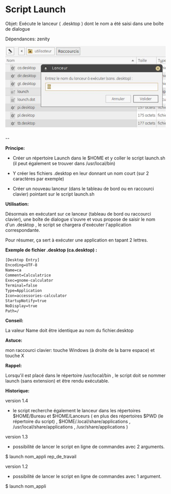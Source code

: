 # Script Launch
Objet: Exécute le lanceur ( .desktop ) dont le nom a été saisi dans une boîte de dialogue 

Dépendances: zenity

![screenshot](https://github.com/ledudulela/Script_SYS_Launch/blob/master/launch.jpg)

--

**Principe:**

* Créer un répertoire Launch dans le $HOME et y coller le script launch.sh (il peut également se trouver dans /usr/local/bin)

* Y créer les fichiers .desktop en leur donnant un nom court (sur 2 caractères par exemple)

* Créer un nouveau lanceur (dans le tableau de bord ou en raccourci clavier) pointant sur le script launch.sh

**Utilisation:**

Désormais en exécutant sur ce lanceur (tableau de bord ou raccourci clavier), une boîte de dialogue s'ouvre et vous propose de saisir le nom d'un .desktop , 
le script se chargera d'exécuter l'application correspondante.

Pour résumer, ça sert à exécuter une application en tapant 2 lettres.

**Exemple de fichier .desktop (ca.desktop) :**
```
[Desktop Entry]
Encoding=UTF-8
Name=ca
Comment=Calculatrice
Exec=gnome-calculator
Terminal=false
Type=Application
Icon=accessories-calculator
StartupNotify=true
NoDisplay=true 
Path=/
```

**Conseil:**

La valeur Name doit être identique au nom du fichier.desktop

**Astuce:**

mon raccourci clavier: touche Windows (à droite de la barre espace) et touche X

**Rappel:**

Lorsqu'il est placé dans le répertoire /usr/local/bin , le script doit se nommer launch (sans extension) et être rendu exécutable.

**Historique:**

version 1.4
- le script recherche également le lanceur dans les répertoires $HOME/Bureau et $HOME/Lanceurs ( en plus des répertoires
 $PWD (le répertoire du script) , $HOME/.local/share/applications , /usr/local/share/applications , /usr/share/applications )

version 1.3
- possibilité de lancer le script en ligne de commandes avec 2 arguments.

$ launch nom_appli rep_de_travail

version 1.2
- possibilité de lancer le script en ligne de commandes avec 1 argument.

$ launch nom_appli


